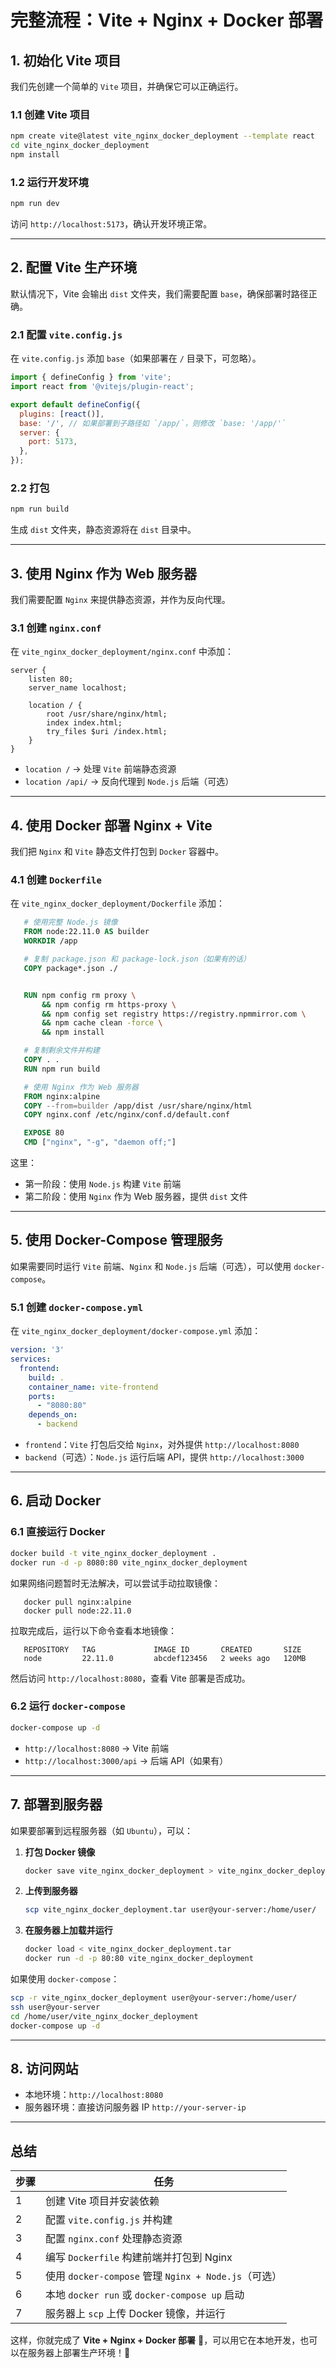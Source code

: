 
# **完整流程：Vite + Nginx + Docker 部署**

## **1. 初始化 Vite 项目**

我们先创建一个简单的 `Vite` 项目，并确保它可以正确运行。

### **1.1 创建 Vite 项目**

```sh
npm create vite@latest vite_nginx_docker_deployment --template react
cd vite_nginx_docker_deployment
npm install
```

### **1.2 运行开发环境**

```sh
npm run dev
```

访问 `http://localhost:5173`，确认开发环境正常。

---

## **2. 配置 Vite 生产环境**

默认情况下，Vite 会输出 `dist` 文件夹，我们需要配置 `base`，确保部署时路径正确。

### **2.1 配置 `vite.config.js`**

在 `vite.config.js` 添加 `base`（如果部署在 `/` 目录下，可忽略）。

```js
import { defineConfig } from 'vite';
import react from '@vitejs/plugin-react';

export default defineConfig({
  plugins: [react()],
  base: '/', // 如果部署到子路径如 `/app/`，则修改 `base: '/app/'`
  server: {
    port: 5173,
  },
});
```

### **2.2 打包**

```sh
npm run build
```

生成 `dist` 文件夹，静态资源将在 `dist` 目录中。

---

## **3. 使用 Nginx 作为 Web 服务器**

我们需要配置 `Nginx` 来提供静态资源，并作为反向代理。

### **3.1 创建 `nginx.conf`**

在 `vite_nginx_docker_deployment/nginx.conf` 中添加：

```nginx
server {
    listen 80;
    server_name localhost;

    location / {
        root /usr/share/nginx/html;
        index index.html;
        try_files $uri /index.html;
    }
}
```

- `location /` → 处理 `Vite` 前端静态资源
- `location /api/` → 反向代理到 `Node.js` 后端（可选）

---

## **4. 使用 Docker 部署 Nginx + Vite**

我们把 `Nginx` 和 `Vite` 静态文件打包到 `Docker` 容器中。

### **4.1 创建 `Dockerfile`**

在 `vite_nginx_docker_deployment/Dockerfile` 添加：

```dockerfile
   # 使用完整 Node.js 镜像
   FROM node:22.11.0 AS builder
   WORKDIR /app

   # 复制 package.json 和 package-lock.json（如果有的话）
   COPY package*.json ./


   RUN npm config rm proxy \
       && npm config rm https-proxy \
       && npm config set registry https://registry.npmmirror.com \
       && npm cache clean -force \
       && npm install

   # 复制剩余文件并构建
   COPY . .
   RUN npm run build

   # 使用 Nginx 作为 Web 服务器
   FROM nginx:alpine
   COPY --from=builder /app/dist /usr/share/nginx/html
   COPY nginx.conf /etc/nginx/conf.d/default.conf

   EXPOSE 80
   CMD ["nginx", "-g", "daemon off;"]
```

这里：

- 第一阶段：使用 `Node.js` 构建 `Vite` 前端
- 第二阶段：使用 `Nginx` 作为 Web 服务器，提供 `dist` 文件

---

## **5. 使用 Docker-Compose 管理服务**

如果需要同时运行 `Vite` 前端、`Nginx` 和 `Node.js` 后端（可选），可以使用 `docker-compose`。

### **5.1 创建 `docker-compose.yml`**

在 `vite_nginx_docker_deployment/docker-compose.yml` 添加：

```yaml
version: '3'
services:
  frontend:
    build: .
    container_name: vite-frontend
    ports:
      - "8080:80"
    depends_on:
      - backend
```

- `frontend`：`Vite` 打包后交给 `Nginx`，对外提供 `http://localhost:8080`
- `backend`（可选）：`Node.js` 运行后端 API，提供 `http://localhost:3000`

---

## **6. 启动 Docker**

### **6.1 直接运行 Docker**

```sh
docker build -t vite_nginx_docker_deployment .
docker run -d -p 8080:80 vite_nginx_docker_deployment
```

如果网络问题暂时无法解决，可以尝试手动拉取镜像：

```
   docker pull nginx:alpine
   docker pull node:22.11.0
```

拉取完成后，运行以下命令查看本地镜像：

```
   REPOSITORY   TAG             IMAGE ID       CREATED       SIZE
   node         22.11.0         abcdef123456   2 weeks ago   120MB
```


然后访问 `http://localhost:8080`，查看 Vite 部署是否成功。

### **6.2 运行 `docker-compose`**

```sh
docker-compose up -d
```

- `http://localhost:8080` → Vite 前端
- `http://localhost:3000/api` → 后端 API（如果有）

---

## **7. 部署到服务器**

如果要部署到远程服务器（如 `Ubuntu`），可以：

1. **打包 Docker 镜像**
    
    ```sh
    docker save vite_nginx_docker_deployment > vite_nginx_docker_deployment.tar
    ```
    
2. **上传到服务器**
    
    ```sh
    scp vite_nginx_docker_deployment.tar user@your-server:/home/user/
    ```
    
3. **在服务器上加载并运行**
    
    ```sh
    docker load < vite_nginx_docker_deployment.tar
    docker run -d -p 80:80 vite_nginx_docker_deployment
    ```
    

如果使用 `docker-compose`：

```sh
scp -r vite_nginx_docker_deployment user@your-server:/home/user/
ssh user@your-server
cd /home/user/vite_nginx_docker_deployment
docker-compose up -d
```

---

## **8. 访问网站**

- 本地环境：`http://localhost:8080`
- 服务器环境：直接访问服务器 IP `http://your-server-ip`

---

## **总结**

|步骤|任务|
|---|---|
|1|创建 Vite 项目并安装依赖|
|2|配置 `vite.config.js` 并构建|
|3|配置 `nginx.conf` 处理静态资源|
|4|编写 `Dockerfile` 构建前端并打包到 Nginx|
|5|使用 `docker-compose` 管理 `Nginx + Node.js`（可选）|
|6|本地 `docker run` 或 `docker-compose up` 启动|
|7|服务器上 `scp` 上传 Docker 镜像，并运行|

这样，你就完成了 **Vite + Nginx + Docker 部署** 🎉，可以用它在本地开发，也可以在服务器上部署生产环境！🚀